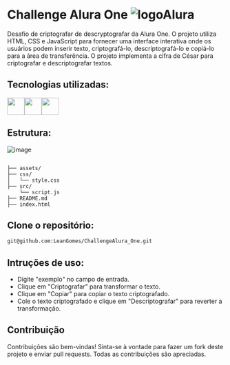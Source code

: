 # Challenge Alura One ![logoAlura](https://github.com/user-attachments/assets/fad5494d-9102-46f4-8fb1-00a26c20f626)

Desafio de criptografar de descryptografar da Alura One. O projeto utiliza HTML, CSS e JavaScript para fornecer uma interface interativa onde os usuários podem inserir texto, criptografá-lo, descriptografá-lo e copiá-lo para a área de transferência. O projeto  implementa a cifra de César para criptografar e descriptografar textos. 

## Tecnologias utilizadas:

<img  loading="lazy" src="https://cdn.jsdelivr.net/gh/devicons/devicon@latest/icons/html5/html5-original.svg" width="40" height="40"/><img loading="lazy" src="https://cdn.jsdelivr.net/gh/devicons/devicon@latest/icons/css3/css3-original.svg" width="40" height="40" /><img loading="lazy" src="https://cdn.jsdelivr.net/gh/devicons/devicon@latest/icons/javascript/javascript-original.svg" width="40" height="40"/>

## Estrutura:
![image](https://github.com/user-attachments/assets/bb52a2ac-bf90-4313-bf62-adb030aab1df)

```

├── assets/
├── css/
│   └── style.css
├── src/
    └── script.js
├── README.md
├── index.html

```

## Clone o repositório:
   ```sh
   git@github.com:LeanGomes/ChallengeAlura_One.git
   ```

## Intruções de uso:
<ul>
<li>Digite "exemplo" no campo de entrada.</li>
<li>Clique em "Criptografar" para transformar o texto.</li>
<li>Clique em "Copiar" para copiar o texto criptografado.</li>
<li>Cole o texto criptografado e clique em "Descriptografar" para reverter a transformação.</li>
</ul>


## Contribuição

Contribuições são bem-vindas! Sinta-se à vontade para fazer um fork deste projeto e enviar pull requests. Todas as contribuições são apreciadas.
